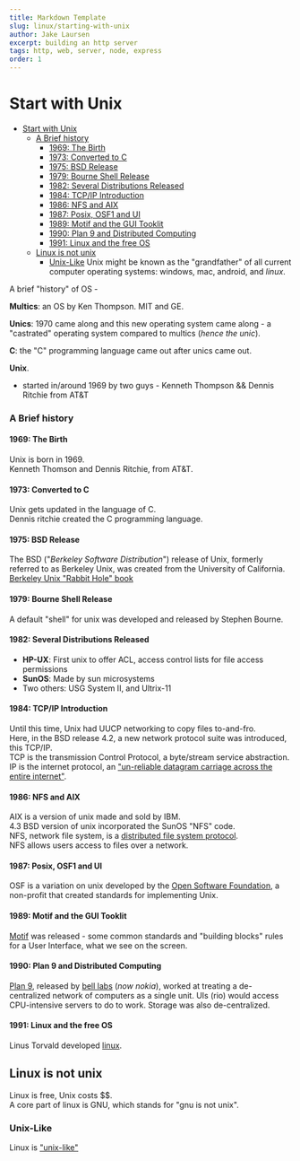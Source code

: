 ```yaml
---
title: Markdown Template
slug: linux/starting-with-unix
author: Jake Laursen
excerpt: building an http server
tags: http, web, server, node, express
order: 1
---
```


# Start with Unix
- [Start with Unix](#start-with-unix)
    - [A Brief history](#a-brief-history)
      - [1969: The Birth](#1969-the-birth)
      - [1973: Converted to C](#1973-converted-to-c)
      - [1975: BSD Release](#1975-bsd-release)
      - [1979: Bourne Shell Release](#1979-bourne-shell-release)
      - [1982: Several Distributions Released](#1982-several-distributions-released)
      - [1984: TCP/IP Introduction](#1984-tcpip-introduction)
      - [1986: NFS and AIX](#1986-nfs-and-aix)
      - [1987: Posix, OSF1 and UI](#1987-posix-osf1-and-ui)
      - [1989: Motif and the GUI Tooklit](#1989-motif-and-the-gui-tooklit)
      - [1990: Plan 9 and Distributed Computing](#1990-plan-9-and-distributed-computing)
      - [1991: Linux and the free OS](#1991-linux-and-the-free-os)
  - [Linux is not unix](#linux-is-not-unix)
    - [Unix-Like](#unix-like)
Unix might be known as the "grandfather" of all current computer operating systems: windows, mac, android, and _linux_.  

A brief "history" of OS -  

**Multics**: an OS by Ken Thompson. MIT and GE.  

**Unics**: 1970 came along and this new operating system came along - a "castrated" operating system compared to multics (_hence the unic_).  

**C**: the "C" programming language came out after unics came out. 

**Unix**.  
- started in/around 1969 by two guys - Kenneth Thompson && Dennis Ritchie from AT&T

### A Brief history

#### 1969: The Birth
Unix is born in 1969.  
Kenneth Thomson and Dennis Ritchie, from AT&T.  

#### 1973: Converted to C
Unix gets updated in the language of C.  
Dennis ritchie created the C programming language.  

#### 1975: BSD Release
The BSD ("_Berkeley Software Distribution_") release of Unix, formerly referred to as Berkeley Unix, was created from the University of California. [Berkeley Unix "Rabbit Hole" book](https://www.oreilly.com/openbook/opensources/book/kirkmck.html)  

#### 1979: Bourne Shell Release
A default "shell" for unix was developed and released by  Stephen Bourne.  

#### 1982: Several Distributions Released
- **HP-UX**: First unix to offer ACL, access control lists for file access permissions
- **SunOS**: Made by sun microsystems
- Two others: USG System II, and Ultrix-11

#### 1984: TCP/IP Introduction
Until this time, Unix had UUCP networking to copy files to-and-fro.  
Here, in the BSD release 4.2, a new network protocol suite was introduced, this TCP/IP.    
TCP is the transmission Control Protocol, a byte/stream service abstraction.  
IP is the internet protocol, an ["un-reliable datagram carriage across the entire internet"](https://gunkies.org/wiki/TCP/IP).  


#### 1986: NFS and AIX
AIX is a version of unix made and sold by IBM.  
4.3 BSD version of unix incorporated the SunOS "NFS" code.  
NFS, network file system, is a [distributed file system protocol](https://en.wikipedia.org/wiki/Network_File_System).  
NFS allows users access to files over a network.

#### 1987: Posix, OSF1 and UI 
OSF is a variation on unix developed by the [Open Software Foundation](https://en.wikipedia.org/wiki/Open_Software_Foundation), a non-profit that created standards for implementing Unix.  

#### 1989: Motif and the GUI Tooklit
[Motif](https://en.wikipedia.org/wiki/Motif_(software)) was released - some common standards and "building blocks" rules for a User Interface, what we see on the screen.  

#### 1990: Plan 9 and Distributed Computing
[Plan 9](https://en.wikipedia.org/wiki/Plan_9_from_Bell_Labs), released by [bell labs](https://en.wikipedia.org/wiki/Bell_Labs) (_now nokia_), worked at treating a de-centralized network of computers as a single unit. UIs (rio) would access CPU-intensive servers to do to work. Storage was also de-centralized.   

#### 1991: Linux and the free OS
Linus Torvald developed [linux](https://www.linux.org/).
## Linux is not unix
Linux is free, Unix costs $$.  
A core part of linux is GNU, which stands for "gnu is not unix".  

### Unix-Like
Linux is ["unix-like"](https://en.wikipedia.org/wiki/Unix-like)
